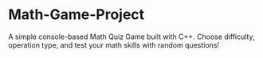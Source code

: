 # Math-Game-Project
A simple console-based Math Quiz Game built with C++. Choose difficulty, operation type, and test your math skills with random questions!
